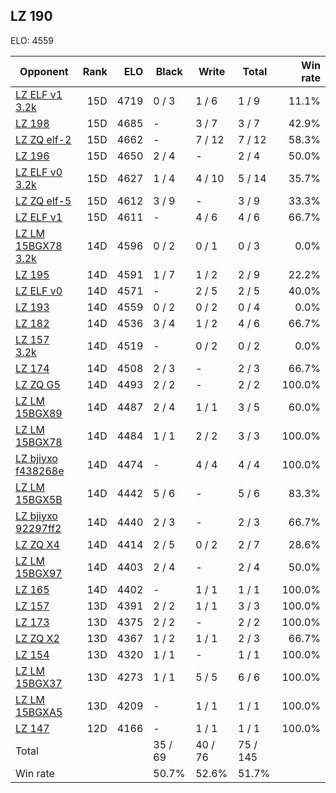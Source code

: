 ## LZ 190 ##

ELO: 4559

Opponent | Rank | ELO | Black | Write | Total | Win rate
---------|-----:|----:|-------|-------|-------|-------:
[LZ ELF v1 3.2k](LZ%20ELF%20v1%203.2k.md) | 15D | 4719 | 0 / 3 | 1 / 6 | 1 / 9 | 11.1%
[LZ 198](LZ%20198.md) | 15D | 4685 | - | 3 / 7 | 3 / 7 | 42.9%
[LZ ZQ elf-2](LZ%20ZQ%20elf-2.md) | 15D | 4662 | - | 7 / 12 | 7 / 12 | 58.3%
[LZ 196](LZ%20196.md) | 15D | 4650 | 2 / 4 | - | 2 / 4 | 50.0%
[LZ ELF v0 3.2k](LZ%20ELF%20v0%203.2k.md) | 15D | 4627 | 1 / 4 | 4 / 10 | 5 / 14 | 35.7%
[LZ ZQ elf-5](LZ%20ZQ%20elf-5.md) | 15D | 4612 | 3 / 9 | - | 3 / 9 | 33.3%
[LZ ELF v1](LZ%20ELF%20v1.md) | 15D | 4611 | - | 4 / 6 | 4 / 6 | 66.7%
[LZ LM 15BGX78 3.2k](LZ%20LM%2015BGX78%203.2k.md) | 14D | 4596 | 0 / 2 | 0 / 1 | 0 / 3 | 0.0%
[LZ 195](LZ%20195.md) | 14D | 4591 | 1 / 7 | 1 / 2 | 2 / 9 | 22.2%
[LZ ELF v0](LZ%20ELF%20v0.md) | 14D | 4571 | - | 2 / 5 | 2 / 5 | 40.0%
[LZ 193](LZ%20193.md) | 14D | 4559 | 0 / 2 | 0 / 2 | 0 / 4 | 0.0%
[LZ 182](LZ%20182.md) | 14D | 4536 | 3 / 4 | 1 / 2 | 4 / 6 | 66.7%
[LZ 157 3.2k](LZ%20157%203.2k.md) | 14D | 4519 | - | 0 / 2 | 0 / 2 | 0.0%
[LZ 174](LZ%20174.md) | 14D | 4508 | 2 / 3 | - | 2 / 3 | 66.7%
[LZ ZQ G5](LZ%20ZQ%20G5.md) | 14D | 4493 | 2 / 2 | - | 2 / 2 | 100.0%
[LZ LM 15BGX89](LZ%20LM%2015BGX89.md) | 14D | 4487 | 2 / 4 | 1 / 1 | 3 / 5 | 60.0%
[LZ LM 15BGX78](LZ%20LM%2015BGX78.md) | 14D | 4484 | 1 / 1 | 2 / 2 | 3 / 3 | 100.0%
[LZ bjiyxo f438268e](LZ%20bjiyxo%20f438268e.md) | 14D | 4474 | - | 4 / 4 | 4 / 4 | 100.0%
[LZ LM 15BGX5B](LZ%20LM%2015BGX5B.md) | 14D | 4442 | 5 / 6 | - | 5 / 6 | 83.3%
[LZ bjiyxo 92297ff2](LZ%20bjiyxo%2092297ff2.md) | 14D | 4440 | 2 / 3 | - | 2 / 3 | 66.7%
[LZ ZQ X4](LZ%20ZQ%20X4.md) | 14D | 4414 | 2 / 5 | 0 / 2 | 2 / 7 | 28.6%
[LZ LM 15BGX97](LZ%20LM%2015BGX97.md) | 14D | 4403 | 2 / 4 | - | 2 / 4 | 50.0%
[LZ 165](LZ%20165.md) | 14D | 4402 | - | 1 / 1 | 1 / 1 | 100.0%
[LZ 157](LZ%20157.md) | 13D | 4391 | 2 / 2 | 1 / 1 | 3 / 3 | 100.0%
[LZ 173](LZ%20173.md) | 13D | 4375 | 2 / 2 | - | 2 / 2 | 100.0%
[LZ ZQ X2](LZ%20ZQ%20X2.md) | 13D | 4367 | 1 / 2 | 1 / 1 | 2 / 3 | 66.7%
[LZ 154](LZ%20154.md) | 13D | 4320 | 1 / 1 | - | 1 / 1 | 100.0%
[LZ LM 15BGX37](LZ%20LM%2015BGX37.md) | 13D | 4273 | 1 / 1 | 5 / 5 | 6 / 6 | 100.0%
[LZ LM 15BGXA5](LZ%20LM%2015BGXA5.md) | 13D | 4209 | - | 1 / 1 | 1 / 1 | 100.0%
[LZ 147](LZ%20147.md) | 12D | 4166 | - | 1 / 1 | 1 / 1 | 100.0%
Total | | | 35 / 69 | 40 / 76 | 75 / 145 | 
Win rate| | | 50.7% | 52.6% | 51.7% | 

